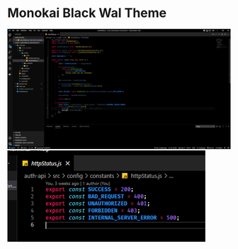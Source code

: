 # Monokai Black Wal Theme

<img src="./assets/example-1.png" rel="example 1">
<img src="./assets/example-2.png" rel="example 1">